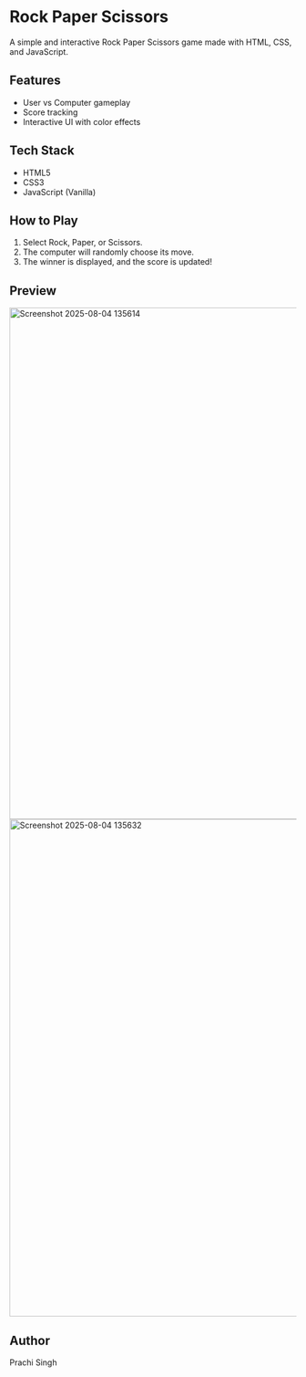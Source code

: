 # Rock Paper Scissors 

A simple and interactive Rock Paper Scissors game made with HTML, CSS, and JavaScript.

##  Features
- User vs Computer gameplay
- Score tracking
- Interactive UI with color effects
  

## Tech Stack
- HTML5
- CSS3
- JavaScript (Vanilla)

##  How to Play
1. Select Rock, Paper, or Scissors.
2. The computer will randomly choose its move.
3. The winner is displayed, and the score is updated!

##  Preview
<img width="1884" height="897" alt="Screenshot 2025-08-04 135614" src="https://github.com/user-attachments/assets/845c198a-5d81-4bfa-adbe-3349eece9e60" />
<img width="1831" height="872" alt="Screenshot 2025-08-04 135632" src="https://github.com/user-attachments/assets/a1c61be3-1ec3-40bd-8c4c-04c8c6ca82da" />


##  Author
Prachi Singh



